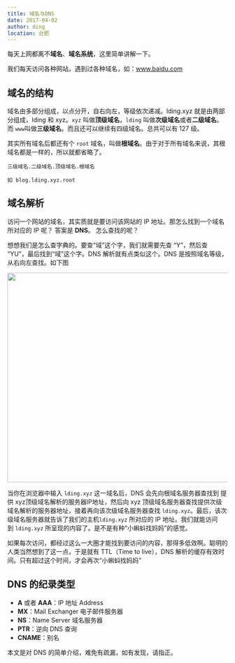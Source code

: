 ```yaml
---
title: 域名与DNS
date: 2017-04-02
author: ding
location: 合肥
---
```


每天上网都离不**域名**、**域名系统**，这里简单讲解一下。

我们每天访问各种网站，遇到过各种域名，如：www.baidu.com

## 域名的结构

域名由多部分组成，以点分开，自右向左，等级依次递减。lding.xyz 就是由两部分组成，lding 和 xyz。```xyz``` 叫做**顶级域名**，`lding` 叫做**次级域名**或者**二级域名**。而 `www`叫做**三级域名**。而且还可以继续有四级域名。总共可以有 127 级。

其实所有域名后都还有个 `root` 域名，叫做**根域名**。由于对于所有域名来说，其根域名都是一样的，所以就都省略了。

```
三级域名.二级域名.顶级域名.根域名

如 blog.lding.xyz.root
```

## 域名解析

访问一个网站的域名，其实质就是要访问该网站的 IP 地址。那怎么找到一个域名所对应的 IP 呢？ 答案是 **DNS**。 怎么查找的呢？

想想我们是怎么查字典的。要查“域”这个字，我们就需要先查 “Y”，然后查 “YU”，最后找到“域”这个字。DNS 解析就有点类似这个。DNS 是按照域名等级，从右向左查找。如下图

<img class="aligncenter wp-image-108 size-large" src="http://47.92.39.216/wp-content/uploads/2017/04/dns-1024x480.png" alt="" width="1024" height="480" />



当你在浏览器中输入 `lding.xyz` 这一域名后，DNS 会先向根域名服务器查找到 提供 xyz顶级域名解析的服务器IP地址，然后向 xyz 顶级域名服务器查找提供次级域名解析的服务器地址，接着再向该次级域名服务器查找 `lding.xyz`。最后，该次级域名服务器就告诉了我们的主机`lding.xyz` 所对应的 IP 地址。我们就能访问到 `lding.xyz` 所呈现的内容了。是不是有种“小蝌蚪找妈妈”的感觉。

如果每次访问，都经过这么一大圈才能找到要访问的内容，那得多低效啊。聪明的人类当然想到了这一点，于是就有 TTL（Time to live），DNS 解析的缓存有效时间。只有超过这个时间，才会再次“小蝌蚪找妈妈”

## DNS 的纪录类型

* **A** 或者 **AAA**：IP 地址 Address
* **MX**：Mail Exchanger 电子邮件服务器
* **NS**：Name Server 域名服务器
* **PTR**：逆向 DNS 查询
* **CNAME**：别名


本文是对 DNS 的简单介绍，难免有疏漏，如有发现，请指正。